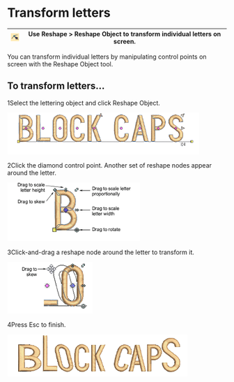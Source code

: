 # Transform letters

| ![ReshapeObject00047.png](assets/ReshapeObject00047.png) | Use Reshape > Reshape Object to transform individual letters on screen. |
| -------------------------------------------------------- | ----------------------------------------------------------------------- |

You can transform individual letters by manipulating control points on screen with the Reshape Object tool.

## To transform letters...

1Select the lettering object and click Reshape Object.

![TransformLetters1.png](assets/TransformLetters1.png)

2Click the diamond control point. Another set of reshape nodes appear around the letter.

![TransformLetters3.png](assets/TransformLetters3.png)

3Click-and-drag a reshape node around the letter to transform it.

![TransformLetters2.png](assets/TransformLetters2.png)

4Press Esc to finish.

![TransformLetters0.png](assets/TransformLetters0.png)
